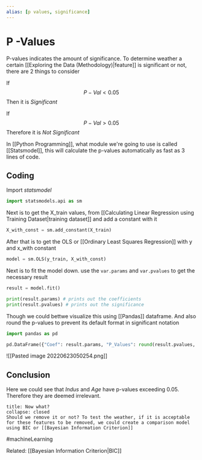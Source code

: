 ```yaml
---
alias: [p values, significance]
---
```

# P -Values
P-values indicates the amount of significance. To determine weather a certain [[Exploring the Data (Methodology)|feature]] is significant  or not, there are 2 things to consider

If $$P-Val < 0.05$$
Then it is *Significant*

If $$P-Val > 0.05$$
Therefore it is *Not Significant*

In [[Python Programming]], what module we're going to use is called [[Statsmodel]], this will calculate the p-values automatically as fast as 3 lines of code. 

## Coding
Import *statsmodel*
```python
import statsmodels.api as sm
```

Next is to get the X_train values, from [[Calculating Linear Regression using Training Dataset|training dataset]] and add a constant with it
```python
X_with_const = sm.add_constant(X_train)
```

After that is to get the OLS or [[Ordinary Least Squares Regression]] with y and x_with constant
```python
model = sm.OLS(y_train, X_with_const)
```

Next is to fit the model down. use the `var.params` and `var.pvalues` to get the necessary result
```python
result = model.fit()

print(result.params) # prints out the coefficients
print(result.pvalues) # prints out the significance
```

Though we could bettwe visualize this using [[Pandas]] dataframe. And also round the p-values to prevent its default format in significant notation
```python
import pandas as pd

pd.DataFrame({"Coef": result.params, "P_Values": round(result.pvalues, 3)})
```

![[Pasted image 20220623050254.png]]

## Conclusion
Here we could see that *Indus* and *Age* have p-values exceeding 0.05. Therefore they are deemed irrelevant. 
```ad-Notice
title: Now what?
collapse: closed
Should we remove it or not? To test the weather, if it is acceptable for these features to be removed, we could create a comparison model using BIC or [[Bayesian Information Criterion]]

```


#machineLearning

Related: [[Bayesian Information Criterion|BIC]]
